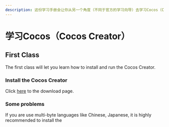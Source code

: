 ```yaml
---
description: 这份学习手册会让你从另一个角度（不同于官方的学习向导）去学习Cocos（Cocos Creator）。
---
```


# 学习Cocos（Cocos Creator）

## First Class

The first class will let you learn how to install and run the Cocos Creator.

### Install the Cocos Creator

Click [here](https://www.cocos.com/download) to the download page.

### Some problems

If you are use multi-byte languages like Chinese, Japanese, it is highly recommended to install the 


